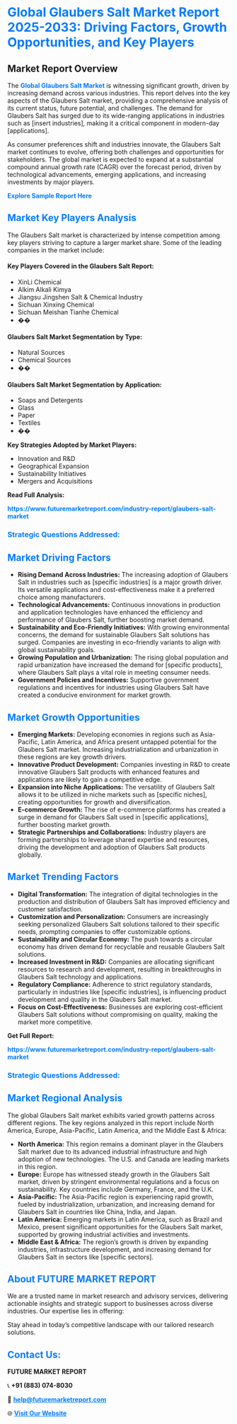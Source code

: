 <h1 style="color: #007BFF;">Global Glaubers Salt Market Report 2025-2033: Driving Factors, Growth Opportunities, and Key Players</h1>

<section id="overview">
<h2>Market Report Overview</h2>
<p>The <a href="https://www.futuremarketreport.com/industry-report/glaubers-salt-market" style="color: #007BFF; text-decoration: none;"><strong>Global Glaubers Salt Market</strong></a> is witnessing significant growth, driven by increasing demand across various industries. This report delves into the key aspects of the Glaubers Salt market, providing a comprehensive analysis of its current status, future potential, and challenges. The demand for Glaubers Salt has surged due to its wide-ranging applications in industries such as [insert industries], making it a critical component in modern-day [applications].</p>
<p>As consumer preferences shift and industries innovate, the Glaubers Salt market continues to evolve, offering both challenges and opportunities for stakeholders. The global market is expected to expand at a substantial compound annual growth rate (CAGR) over the forecast period, driven by technological advancements, emerging applications, and increasing investments by major players.</p>
</section>

<section id="overview">
<p><a href="https://www.futuremarketreport.com/request-sample/reportId=97573" style="color: #007BFF; text-decoration: none;"><strong>Explore Sample Report Here</strong></a></p>
</section>

<section id="key-players">
<h2 style="color: #007BFF;">Market Key Players Analysis</h2>
<p>The Glaubers Salt market is characterized by intense competition among key players striving to capture a larger market share. Some of the leading companies in the market include:</p>
<h4>Key Players Covered in the Glaubers Salt Report:</h4>
<ul><li>XinLi Chemical</li><li>Alkim Alkali Kimya</li><li>Jiangsu Jingshen Salt &amp; Chemical Industry</li><li>Sichuan Xinxing Chemical</li><li>Sichuan Meishan Tianhe Chemical</li><li>��</li></ul>
<h4>Glaubers Salt Market Segmentation by Type:</h4>
<ul><li>Natural Sources</li><li>Chemical Sources</li><li>��</li></ul>

<h4>Glaubers Salt Market Segmentation by Application:</h4>
<ul><li>Soaps and Detergents</li><li>Glass</li><li>Paper</li><li>Textiles</li><li>��</li></ul>
<p><strong>Key Strategies Adopted by Market Players:</strong></p>
<ul>
<li>Innovation and R&D</li>
<li>Geographical Expansion</li>
<li>Sustainability Initiatives</li>
<li>Mergers and Acquisitions</li>
</ul>
</section>

<section>
<p><strong>Read Full Analysis: </strong></p><a href="https://www.futuremarketreport.com/industry-report/glaubers-salt-market" style="color: #007BFF; text-decoration: none;"><strong>https://www.futuremarketreport.com/industry-report/glaubers-salt-market</strong></a>
<h3 style="color: #007BFF;">Strategic Questions Addressed:</h3>
</section>

<section id="driving-factors">
<h2 style="color: #007BFF;">Market Driving Factors</h2>
<ul>
<li><strong>Rising Demand Across Industries:</strong> The increasing adoption of Glaubers Salt in industries such as [specific industries] is a major growth driver. Its versatile applications and cost-effectiveness make it a preferred choice among manufacturers.</li>
<li><strong>Technological Advancements:</strong> Continuous innovations in production and application technologies have enhanced the efficiency and performance of Glaubers Salt, further boosting market demand.</li>
<li><strong>Sustainability and Eco-Friendly Initiatives:</strong> With growing environmental concerns, the demand for sustainable Glaubers Salt solutions has surged. Companies are investing in eco-friendly variants to align with global sustainability goals.</li>
<li><strong>Growing Population and Urbanization:</strong> The rising global population and rapid urbanization have increased the demand for [specific products], where Glaubers Salt plays a vital role in meeting consumer needs.</li>
<li><strong>Government Policies and Incentives:</strong> Supportive government regulations and incentives for industries using Glaubers Salt have created a conducive environment for market growth.</li>
</ul>
</section>

<section id="growth-opportunities">
<h2 style="color: #007BFF;">Market Growth Opportunities</h2>
<ul>
<li><strong>Emerging Markets:</strong> Developing economies in regions such as Asia-Pacific, Latin America, and Africa present untapped potential for the Glaubers Salt market. Increasing industrialization and urbanization in these regions are key growth drivers.</li>
<li><strong>Innovative Product Development:</strong> Companies investing in R&D to create innovative Glaubers Salt products with enhanced features and applications are likely to gain a competitive edge.</li>
<li><strong>Expansion into Niche Applications:</strong> The versatility of Glaubers Salt allows it to be utilized in niche markets such as [specific niches], creating opportunities for growth and diversification.</li>
<li><strong>E-commerce Growth:</strong> The rise of e-commerce platforms has created a surge in demand for Glaubers Salt used in [specific applications], further boosting market growth.</li>
<li><strong>Strategic Partnerships and Collaborations:</strong> Industry players are forming partnerships to leverage shared expertise and resources, driving the development and adoption of Glaubers Salt products globally.</li>
</ul>
</section>

<section id="trending-factors">
<h2 style="color: #007BFF;">Market Trending Factors</h2>
<ul>
<li><strong>Digital Transformation:</strong> The integration of digital technologies in the production and distribution of Glaubers Salt has improved efficiency and customer satisfaction.</li>
<li><strong>Customization and Personalization:</strong> Consumers are increasingly seeking personalized Glaubers Salt solutions tailored to their specific needs, prompting companies to offer customizable options.</li>
<li><strong>Sustainability and Circular Economy:</strong> The push towards a circular economy has driven demand for recyclable and reusable Glaubers Salt solutions.</li>
<li><strong>Increased Investment in R&D:</strong> Companies are allocating significant resources to research and development, resulting in breakthroughs in Glaubers Salt technology and applications.</li>
<li><strong>Regulatory Compliance:</strong> Adherence to strict regulatory standards, particularly in industries like [specific industries], is influencing product development and quality in the Glaubers Salt market.</li>
<li><strong>Focus on Cost-Effectiveness:</strong> Businesses are exploring cost-efficient Glaubers Salt solutions without compromising on quality, making the market more competitive.</li>
</ul>
</section>

<section>
<p><strong>Get Full Report: </strong></p><a href="https://www.futuremarketreport.com/industry-report/glaubers-salt-market" style="color: #007BFF; text-decoration: none;"><strong>https://www.futuremarketreport.com/industry-report/glaubers-salt-market</strong></a>
<h3 style="color: #007BFF;">Strategic Questions Addressed:</h3>
</section>


<section id="regional-analysis">
<h2 style="color: #007BFF;">Market Regional Analysis</h2>
<p>The global Glaubers Salt market exhibits varied growth patterns across different regions. The key regions analyzed in this report include North America, Europe, Asia-Pacific, Latin America, and the Middle East & Africa:</p>
<ul>
<li><strong>North America:</strong> This region remains a dominant player in the Glaubers Salt market due to its advanced industrial infrastructure and high adoption of new technologies. The U.S. and Canada are leading markets in this region.</li>
<li><strong>Europe:</strong> Europe has witnessed steady growth in the Glaubers Salt market, driven by stringent environmental regulations and a focus on sustainability. Key countries include Germany, France, and the U.K.</li>
<li><strong>Asia-Pacific:</strong> The Asia-Pacific region is experiencing rapid growth, fueled by industrialization, urbanization, and increasing demand for Glaubers Salt in countries like China, India, and Japan.</li>
<li><strong>Latin America:</strong> Emerging markets in Latin America, such as Brazil and Mexico, present significant opportunities for the Glaubers Salt market, supported by growing industrial activities and investments.</li>
<li><strong>Middle East & Africa:</strong> The region’s growth is driven by expanding industries, infrastructure development, and increasing demand for Glaubers Salt in sectors like [specific sectors].</li>
</ul>
</section>

<footer>
<h2 style="color: #007BFF;">About FUTURE MARKET REPORT</h2>
<p>We are a trusted name in market research and advisory services, delivering actionable insights and strategic support to businesses across diverse industries. Our expertise lies in offering:</p>

<p>Stay ahead in today’s competitive landscape with our tailored research solutions.</p>

<h2 style="color: #007BFF;">Contact Us:</h2>
<p><strong>FUTURE MARKET REPORT</strong></p>
<p>📞 <strong>+91 (883) 074-8030</strong></p>
<p>📧 <strong><a href="mailto:help@futuremarketreport.com" style="color: #007BFF;">help@futuremarketreport.com</a></strong></p>
<p>🌐 <strong><a href="https://www.futuremarketreport.com/" style="color: #007BFF;">Visit Our Website</a></strong></p>
</footer>
